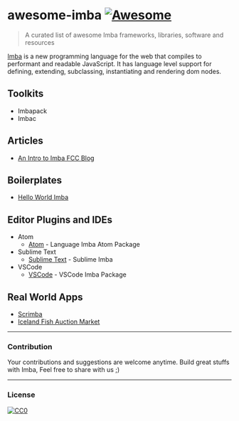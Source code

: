# awesome-imba [![Awesome](https://cdn.rawgit.com/sindresorhus/awesome/d7305f38d29fed78fa85652e3a63e154dd8e8829/media/badge.svg)](https://github.com/sindresorhus/awesome)

> A curated list of awesome Imba frameworks, libraries, software and resources

[Imba](https://github.com/somebee/imba) is a new programming language for the web that compiles to performant and readable 
JavaScript. It has language level support for defining, extending, subclassing, instantiating and rendering dom nodes.

## Toolkits

- Imbapack
- Imbac

## Articles

- [An Intro to Imba FCC Blog](https://github.com/koolamusic/awesome-imba)

## Boilerplates

- [Hello World Imba](https://github.com/somebee/hello-world-imba)

## Editor Plugins and IDEs

* Atom
	* [Atom](http://github.com/somebee/language-imba) - Language Imba Atom Package
* Sublime Text
	* [Sublime Text](http://github.com/somebee/sublime-imba) - Sublime Imba
* VSCode
	* [VSCode](http://github.com/somebee/vscode-imba) - VSCode Imba Package

## Real World Apps

- [Scrimba](http://scrimba.com)
- [Iceland Fish Auction Market](https://rsf.is)



---
### Contribution
Your contributions and suggestions are welcome anytime. Build great stuffs with Imba, Feel free to share with us ;) 

---

### License
[![CC0](http://mirrors.creativecommons.org/presskit/buttons/88x31/svg/cc-zero.svg)](http://creativecommons.org/publicdomain/zero/1.0/)
